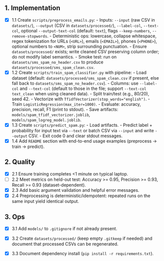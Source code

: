## 1. Implementation
- [x] 1.1 Create `scripts/preprocess_emails.py`:
      - Inputs: `--input` (raw CSV in `datasets/`), `--output` (CSV in `datasets/processed/`), `--label-col`, `--text-col`, optional `--output-text-col` (default: `text`), flags `--keep-numbers`, `--remove-stopwords`.
      - Deterministic ops: lowercase, collapse whitespace, regex tokenization for URLs (`<URL>`), emails (`<EMAIL>`), phones (`<PHONE>`), optional numbers to `<NUM>`, strip surrounding punctuation.
      - Ensure `datasets/processed/` exists; write cleaned CSV preserving column order; do not modify label semantics.
      - Smoke test: run on `datasets/sms_spam_no_header.csv` to produce `datasets/processed/sms_spam_clean.csv`.
- [x] 1.2 Create `scripts/train_spam_classifier.py` with pipeline:
      - Load dataset (default: `datasets/processed/sms_spam_clean.csv` if present, else fall back to `datasets/sms_spam_no_header.csv`).
      - Columns: use `--label-col` and `--text-col` (default to those in the file; support `--text-col text_clean` when using cleaned data).
      - Split train/test (e.g., 80/20), seed 42.
      - Vectorize with `TfidfVectorizer(stop_words="english")`.
      - Train `LogisticRegression(max_iter=1000)`.
      - Evaluate: accuracy, precision, recall, F1 (print to stdout).
      - Save artifacts: `models/spam_tfidf_vectorizer.joblib`, `models/spam_logreg_model.joblib`.
- [x] 1.3 Create `scripts/predict_spam.py`:
      - Load artifacts.
      - Predict label + probability for input text via `--text` or batch CSV via `--input` and write `--output` CSV.
      - Exit code 0 and clear stdout messages.
- [x] 1.4 Add `README` section with end-to-end usage examples (preprocess -> train -> predict).

## 2. Quality
- [x] 2.1 Ensure training completes <1 minute on typical laptop.
- [ ] 2.2 Meet metrics on held-out test: Accuracy >= 0.95, Precision >= 0.93, Recall >= 0.93 (dataset-dependent).
- [x] 2.3 Add basic argument validation and helpful error messages.
- [x] 2.4 Preprocessing is deterministic/idempotent: repeated runs on the same input yield identical output.

## 3. Ops
- [x] 3.1 Add `models/` to `.gitignore` if not already present.
- [x] 3.2 Create `datasets/processed/` (keep empty `.gitkeep` if needed) and document that processed CSVs can be regenerated.
- [x] 3.3 Document dependency install (`pip install -r requirements.txt`).

